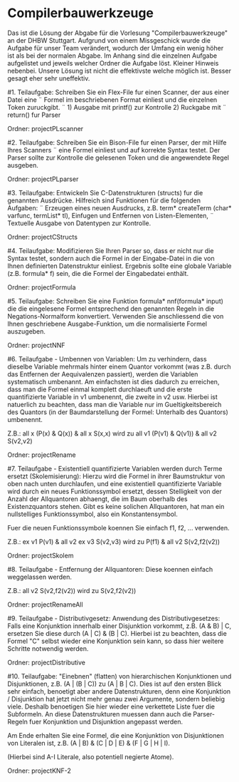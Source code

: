 # Compilerbauwerkzeuge

Das ist die Lösung der Abgabe für die Vorlesung "Compilerbauwerkzeuge" an der DHBW Stuttgart. Aufgrund von einem Missgeschick wurde die Aufgabe für unser Team verändert, wodurch der Umfang ein wenig höher ist als bei der normalen Abgabe. Im Anhang sind die einzelnen Aufgabe aufgelistet und jeweils welcher Ordner die Aufgabe löst. Kleiner Hinweis nebenbei. Unsere Lösung ist nicht die effektivste welche möglich ist. Besser gesagt eher sehr uneffektiv.

#1. Teilaufgabe:
Schreiben Sie ein Flex-File fur einen Scanner, der aus einer Datei eine ¨
Formel im beschriebenen Format einliest und die einzelnen Token
zuruckgibt. ¨
	1) Ausgabe mit printf() zur Kontrolle
	2) Ruckgabe mit ¨ return() fur Parser
	
Ordner: projectPLscanner

#2. Teilaufgabe:
Schreiben Sie ein Bison-File fur einen Parser, der mit Hilfe Ihres Scanners ¨
eine Formel einliest und auf korrekte Syntax testet.
Der Parser sollte zur Kontrolle die gelesenen Token und die angewendete
Regel ausgeben.

Ordner: projectPLparser

#3. Teilaufgabe:
Entwickeln Sie C-Datenstrukturen (structs) fur die genannten Ausdrücke.
Hilfreich sind Funktionen für die folgenden Aufgaben: ¨
Erzeugen eines neuen Ausdrucks, z.B.
term* createTerm (char* varfunc, termList* tl),
Einfugen und Entfernen von Listen-Elementen, ¨
Textuelle Ausgabe von Datentypen zur Kontrolle.

Ordner: projectCStructs

#4. Teilaufgabe:
Modifizieren Sie Ihren Parser so, dass er nicht nur die Syntax testet,
sondern auch die Formel in der Eingabe-Datei in die von Ihnen definierten
Datenstruktur einliest.
Ergebnis sollte eine globale Variable (z.B. formula* f) sein, die die
Formel der Eingabedatei enthält.

Ordner: projectFormula

#5. Teilaufgabe:
Schreiben Sie eine Funktion
formula* nnf(formula* input)
die die eingelesene Formel entsprechend den genannten Regeln in die
Negations-Normalform konvertiert.
Verwenden Sie anschliessend die von Ihnen geschriebene
Ausgabe-Funktion, um die normalisierte Formel auszugeben.

Ordner: projectNNF

#6. Teilaufgabe - Umbennen von Variablen:
Um zu verhindern, dass dieselbe Variable mehrmals hinter einem Quantor vorkommt 
(was z.B. durch das Entfernen der Aequivalenzen passiert), werden die Variablen 
systematisch umbenannt. Am einfachsten ist dies dadurch zu erreichen, dass man die Formel 
einmal komplett durchlaeuft und die erste quantifizierte Variable in v1 umbenennt, die zweite in 
v2 usw. Hierbei ist natuerlich zu beachten, dass man die Variable nur im Gueltigkeitsbereich des 
Quantors (in der Baumdarstellung der Formel: Unterhalb des Quantors) umbenennt.

Z.B.: all x (P(x) & Q(x)) & all x S(x,x) wird zu
all v1 (P(v1) & Q(v1)) & all v2 S(v2,v2)

Ordner: projectRename

#7. Teilaufgabe - Existentiell quantifizierte Variablen werden durch Terme ersetzt (Skolemisierung):
Hierzu wird die Formel in ihrer Baumstruktur von oben nach unten durchlaufen, und eine existentiell 
quantifizierte Variable wird durch ein neues Funktionssymbol ersetzt, dessen Stelligkeit von der Anzahl 
der Allquantoren abhaengt, die im Baum oberhalb des Existenzquantors stehen. Gibt es keine solichen 
Allquantoren, hat man ein nullstelliges Funktionssymbol, also ein Konstantensymbol.

Fuer die neuen Funktionssymbole koennen Sie einfach f1, f2, ... verwenden.

Z.B.: ex v1 P(v1) & all v2 ex v3 S(v2,v3) wird zu
P(f1) & all v2 S(v2,f2(v2))

Ordner: projectSkolem

#8. Teilaufgabe - Entfernung der Allquantoren:
Diese koennen einfach weggelassen werden.

Z.B.: all v2 S(v2,f2(v2)) wird zu
S(v2,f2(v2))

Ordner: projectRenameAll

#9. Teilaufgabe - Distributivgesetz:
Anwendung des Distributivgesetzes: Falls eine Konjunktion innerhalb einer Disjunktion vorkommt,
z.B. (A & B) | C, ersetzen Sie diese durch (A | C) & (B | C). Hierbei ist zu beachten, dass die Formel 
"C" selbst wieder eine Konjunktion sein kann, so dass hier weitere Schritte notwendig werden.

Ordner: projectDistributive

#10. Teilaufgabe:
"Einebnen" (flatten) von hierarchischen Konjunktionen und Disjunktionen, z.B. (A | (B | C)) zu
(A | B | C). Dies ist auf den ersten Blick sehr einfach, benoetigt aber andere Datenstrukturen, 
denn eine Konjunktion / Disjunktion hat jetzt nicht mehr genau zwei Argumente, sondern beliebig viele. 
Deshalb benoetigen Sie hier wieder eine verkettete Liste fuer die Subformeln. An diese Datenstrukturen 
muessen dann auch die Parser-Regeln fuer Konjunktion und Disjunktion angepasst werden.

Am Ende erhalten Sie eine Formel, die eine Konjunktion von Disjunktionen von Literalen ist, z.B. 
(A | B) & (C | D | E) & (F | G | H | I).

(Hierbei sind A-I Literale, also potentiell negierte Atome).

Ordner: projectKNF-2

